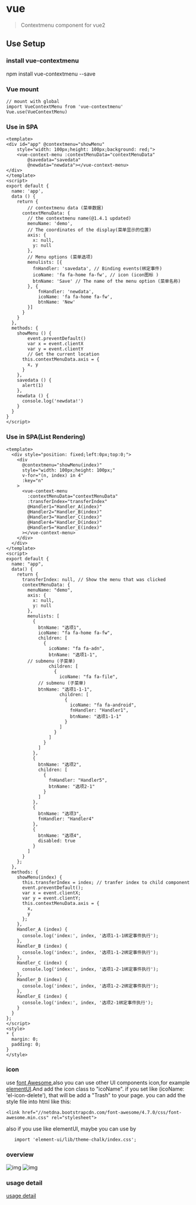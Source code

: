 # vue

> Contextmenu component for vue2

## Use Setup

### install vue-contextmenu
npm install vue-contextmenu --save

### Vue mount
 	// mount with global
 	import VueContextMenu from 'vue-contextmenu'
	Vue.use(VueContextMenu)
### Use in SPA
```
<template>
<div id="app" @contextmenu="showMenu"
    style="width: 100px;height: 100px;background: red;">
    <vue-context-menu :contextMenuData="contextMenuData"
        @savedata="savedata"
        @newdata="newdata"></vue-context-menu>
</div>
</template>
<script>
export default {
  name: 'app',
  data () {
    return {
      	// contextmenu data (菜单数据)
      contextMenuData: {
        // the contextmenu name(@1.4.1 updated)
        menuName: 'demo',
        // The coordinates of the display(菜单显示的位置)
        axis: {
          x: null,
          y: null
        },
        // Menu options (菜单选项)
        menulists: [{
          fnHandler: 'savedata', // Binding events(绑定事件)
          icoName: 'fa fa-home fa-fw', // icon (icon图标 )
          btnName: 'Save' // The name of the menu option (菜单名称)
        }, {
            fnHandler: 'newdata',
            icoName: 'fa fa-home fa-fw',
            btnName: 'New'
        }]
      }
    }
  },
  methods: {
    showMenu () {
        event.preventDefault()
        var x = event.clientX
        var y = event.clientY
        // Get the current location
      this.contextMenuData.axis = {
        x, y
      }
    },
    savedata () {
      alert(1)
    },
    newdata () {
      console.log('newdata!')
    }
  }
}
</script>
```

### Use in SPA(List Rendering)
```
<template>
  <div style="position: fixed;left:0px;top:0;">
    <div
      @contextmenu="showMenu(index)"
      style="width: 100px;height: 100px;"
      v-for="(n, index) in 4"
      :key="n"
    >
      <vue-context-menu
        :contextMenuData="contextMenuData"
        :transferIndex="transferIndex"
        @Handler1="Handler_A(index)"
        @Handler2="Handler_B(index)"
        @Handler3="Handler_C(index)"
        @Handler4="Handler_D(index)"
        @Handler5="Handler_E(index)"
      ></vue-context-menu>
    </div>
  </div>
</template>
<script>
export default {
  name: "app",
  data() {
    return {
      transferIndex: null, // Show the menu that was clicked
      contextMenuData: {
        menuName: "demo",
        axis: {
          x: null,
          y: null
        },
        menulists: [
          {
            btnName: "选项1",
            icoName: "fa fa-home fa-fw",
            children: [
              {
                icoName: "fa fa-adn",
                btnName: "选项1-1",
		// submenu (子菜单)
                children: [
                  {
                    icoName: "fa fa-file",
		    // submenu (子菜单)
		    btnName: "选项1-1-1",
                    children: [
                      {
                        icoName: "fa fa-android",
                        fnHandler: "Handler1",
                        btnName: "选项1-1-1"
                      }
                    ]
                  }
                ]
              }
            ]
          },
          {
            btnName: "选项2",
            children: [
              {
                fnHandler: "Handler5",
                btnName: "选项2-1"
              }
            ]
          },
          {
            btnName: "选项3",
            fnHandler: "Handler4"
          },
          {
            btnName: "选项4",
            disabled: true
          }
        ]
      }
    };
  },
  methods: {
    showMenu(index) {
      this.transferIndex = index; // tranfer index to child component
      event.preventDefault();
      var x = event.clientX;
      var y = event.clientY;
      this.contextMenuData.axis = {
        x,
        y
      };
    },
    Handler_A (index) {
      console.log('index:', index, '选项1-1-1绑定事件执行');
    },
    Handler_B (index) {
      console.log('index:', index, '选项1-1-2绑定事件执行');
    },
    Handler_C (index) {
      console.log('index:', index, '选项1-2-1绑定事件执行');
    },
    Handler_D (index) {
      console.log('index:', index, '选项1-2-2绑定事件执行');
    },
    Handler_E (index) {
      console.log('index:', index, '选项2-1绑定事件执行');
    }
  }
};
</script>
<style>
* {
  margin: 0;
  padding: 0;
}
</style>
```
### icon
use [font Awesome](https://fontawesome.com/),also you can use other UI components icon,for example [elementUI](http://element-cn.eleme.io/).And add the icon class to "icoName". if you set like (icoName: 'el-icon-delete'), that will be add a "Trash" to your page.
you can add the style file into html like this:
```
<link href="//netdna.bootstrapcdn.com/font-awesome/4.7.0/css/font-awesome.min.css" rel="stylesheet">
```
also if you use like elementUI, maybe you can use by
```
   import 'element-ui/lib/theme-chalk/index.css';
```
### overview
![img](https://raw.githubusercontent.com/chiic/vue-contextmenu/master/test01.png)
![img](https://raw.githubusercontent.com/chiic/vue-contextmenu/master/test02.png)

### usage detail
[usage detail](./USEDETAIL.md)

